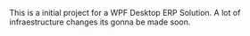 This is a initial project for a WPF Desktop ERP Solution.
A lot of infraestructure changes its gonna be made soon.
